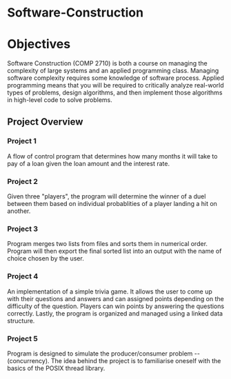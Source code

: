 # Software-Construction

# Objectives
Software Construction (COMP 2710) is both a course on managing the complexity of large systems and an applied programming class. Managing software complexity requires some knowledge of software process. Applied programming means that you will be required to critically analyze real-world types of problems, design algorithms, and then implement those algorithms in high-level code to solve problems.
## Project Overview
### Project 1
A flow of control program that determines how many months it will take to pay of a loan given the loan amount and the interest rate.

### Project 2
Given three "players", the program will determine the winner of a duel between them based on individual probablities of a player landing a hit on another.

### Project 3
Program merges two lists from files and sorts them in numerical order. Program will then export the final sorted list into an output with the name of choice chosen by the user.

### Project 4
An implementation of a simple trivia game. It allows the user to come up with their questions and answers and can assigned points depending on the difficulty of the question. Players can win points by answering the questions correctly. Lastly, the program is organized and managed using a linked data structure.

### Project 5
Program is designed to simulate the producer/consumer problem -- (concurrency). The idea behind the project is to familiarise oneself with the basics of the POSIX thread library.
